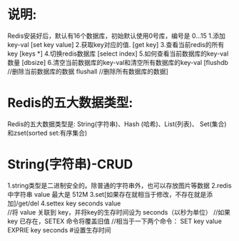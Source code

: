 # 说明: 
Redis安装好后，默认有16个数据库，初始默认使用0号库，编号是 0...15
1.添加key-val                      [set key value]
2.获取key对应的值.                  [get key]
3.查看当前redis的所有key            [keys *]
4.切换redis数据库                   [select index]
5.如何查看当前数据库的key-val数量     [dbsize]
6.清空当前数据库的key-val和清空所有数据库的key-val  [flushdb //删除当前数据库的数据   flushall //删除所有数据库的数据]


# Redis的五大数据类型:
Redis的五大数据类型是: String(字符串)、Hash (哈希)、List(列表)、 Set(集合)和zset(sorted set:有序集合)

# String(字符串)-CRUD
1.string类型是二进制安全的。除普通的字符串外，也可以存放图片等数据
2.redis中字符串 value 最大是 512M
3.set[如果存在就相当于修改，不存在就是添加]/get/del
4.settex key seconds value  
    //将 value 关联到 key，并将key的生存时间设为 seconds（以秒为单位）
    //如果 key 已存在，SETEX 命令将覆盖旧值
    //相当于一下两个命令：  SET key value
                        EXPRIE key seconds #设置生存时间